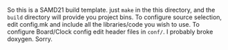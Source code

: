 So this is a SAMD21 build template. just `make` in the this directory, and the `build` directory will provide you project bins.
To configure source selection, edit config.mk and include all the libraries/code you wish to use.
To configure Board/Clock config edit header files in `conf/`.
I probably broke doxygen. Sorry.

